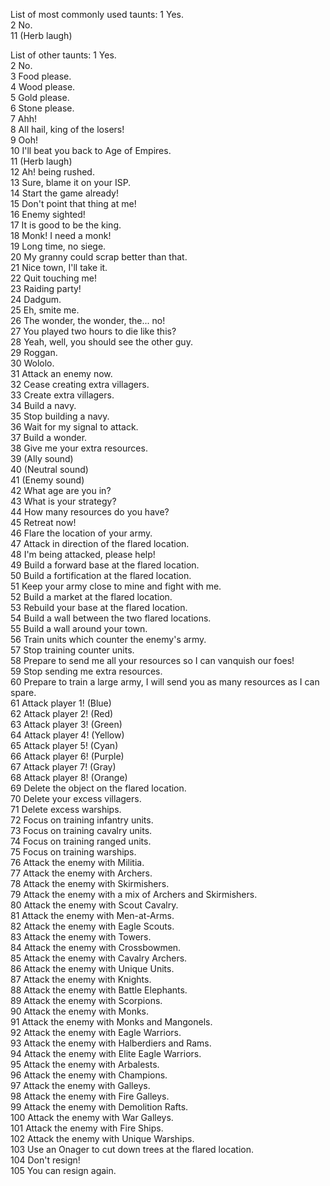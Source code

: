 List of most commonly used taunts:
1 	Yes. 	
2 	No. 	
11 	(Herb laugh) 
	
List of other taunts:
1 	Yes. 	
2 	No. 	
3 	Food please. 	
4 	Wood please. 	
5 	Gold please. 	
6 	Stone please. 	
7 	Ahh! 	
8 	All hail, king of the losers! 	
9 	Ooh! 	
10 	I'll beat you back to Age of Empires. 	
11 	(Herb laugh) 	
12 	Ah! being rushed. 	
13 	Sure, blame it on your ISP. 	
14 	Start the game already! 	
15 	Don't point that thing at me! 	
16 	Enemy sighted! 	
17 	It is good to be the king. 	
18 	Monk! I need a monk! 	
19 	Long time, no siege. 	
20 	My granny could scrap better than that. 	
21 	Nice town, I'll take it. 	
22 	Quit touching me! 	
23 	Raiding party! 	
24 	Dadgum. 	
25 	Eh, smite me. 	
26 	The wonder, the wonder, the... no! 	
27 	You played two hours to die like this? 	
28 	Yeah, well, you should see the other guy. 	
29 	Roggan. 	
30 	Wololo. 	
31 	Attack an enemy now. 	
32 	Cease creating extra villagers. 	
33 	Create extra villagers. 	
34 	Build a navy. 	
35 	Stop building a navy. 	
36 	Wait for my signal to attack. 	
37 	Build a wonder. 	
38 	Give me your extra resources. 	
39 	(Ally sound) 	
40 	(Neutral sound) 	
41 	(Enemy sound) 	
42 	What age are you in? 	
43 	What is your strategy? 	
44 	How many resources do you have? 	
45 	Retreat now! 	
46 	Flare the location of your army. 	
47 	Attack in direction of the flared location. 	
48 	I'm being attacked, please help! 	
49 	Build a forward base at the flared location. 	
50 	Build a fortification at the flared location. 	
51 	Keep your army close to mine and fight with me. 	
52 	Build a market at the flared location. 	
53 	Rebuild your base at the flared location. 	
54 	Build a wall between the two flared locations. 	
55 	Build a wall around your town. 	
56 	Train units which counter the enemy's army. 	
57 	Stop training counter units. 	
58 	Prepare to send me all your resources so I can vanquish our foes! 	
59 	Stop sending me extra resources. 	
60 	Prepare to train a large army, I will send you as many resources as I can spare.	
61 	Attack player 1! (Blue) 	
62 	Attack player 2! (Red) 	
63 	Attack player 3! (Green) 	
64 	Attack player 4! (Yellow) 	
65 	Attack player 5! (Cyan) 	
66 	Attack player 6! (Purple) 	
67 	Attack player 7! (Gray) 	
68 	Attack player 8! (Orange) 	
69 	Delete the object on the flared location. 	
70 	Delete your excess villagers. 	
71 	Delete excess warships. 	
72 	Focus on training infantry units. 	
73 	Focus on training cavalry units. 	
74 	Focus on training ranged units. 	
75 	Focus on training warships. 	
76 	Attack the enemy with Militia. 	
77 	Attack the enemy with Archers. 	
78 	Attack the enemy with Skirmishers. 	
79 	Attack the enemy with a mix of Archers and Skirmishers. 	
80 	Attack the enemy with Scout Cavalry. 	
81 	Attack the enemy with Men-at-Arms. 	
82 	Attack the enemy with Eagle Scouts. 	
83 	Attack the enemy with Towers. 	
84 	Attack the enemy with Crossbowmen. 	
85 	Attack the enemy with Cavalry Archers. 	
86 	Attack the enemy with Unique Units. 	
87 	Attack the enemy with Knights. 	
88 	Attack the enemy with Battle Elephants. 	
89 	Attack the enemy with Scorpions. 	
90 	Attack the enemy with Monks. 	
91 	Attack the enemy with Monks and Mangonels. 	
92 	Attack the enemy with Eagle Warriors. 	
93 	Attack the enemy with Halberdiers and Rams. 	
94 	Attack the enemy with Elite Eagle Warriors. 	
95 	Attack the enemy with Arbalests. 	
96 	Attack the enemy with Champions. 	
97 	Attack the enemy with Galleys. 	
98 	Attack the enemy with Fire Galleys. 	
99 	Attack the enemy with Demolition Rafts. 	
100 	Attack the enemy with War Galleys. 	
101 	Attack the enemy with Fire Ships. 	
102 	Attack the enemy with Unique Warships. 	
103 	Use an Onager to cut down trees at the flared location. 	
104 	Don't resign! 	
105 	You can resign again. 